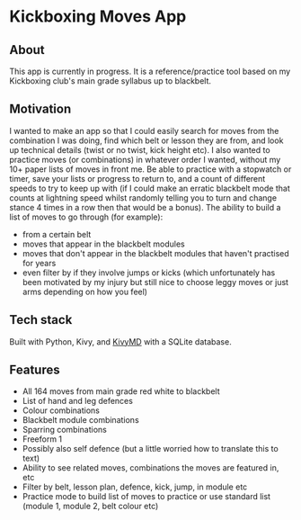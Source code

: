 # Kickboxing Moves App
## About
This app is currently in progress. It is a reference/practice tool based on my Kickboxing club's main grade syllabus up
to blackbelt.

## Motivation
I wanted to make an app so that I could easily search for moves from the combination I was doing, find which belt or 
lesson they are from, and look up technical details (twist or no twist, kick height etc). I also wanted to practice 
moves (or combinations) in whatever order I wanted, without my 10+ paper lists of moves in front me. Be able to practice
with a stopwatch or timer, save your lists or progress to return to, and a count of different speeds to try to keep up 
with (if I could make an erratic blackbelt mode that counts at lightning speed whilst randomly telling you to turn and 
change stance 4 times in a row then that would be a bonus). The ability to build a list of moves to go through 
(for example):
- from a certain belt
- moves that appear in the blackbelt modules
- moves that don't appear in the blackbelt modules that haven't practised for years
- even filter by if they involve jumps or kicks (which unfortunately has been motivated by my injury but still nice to 
choose leggy moves or just arms depending on how you feel)

## Tech stack
Built with Python, Kivy, and [KivyMD](https://github.com/kivymd/KivyMD) with a SQLite database.

## Features
- All 164 moves from main grade red white to blackbelt
- List of hand and leg defences
- Colour combinations
- Blackbelt module combinations
- Sparring combinations
- Freeform 1
- Possibly also self defence (but a little worried how to translate this to text)
- Ability to see related moves, combinations the moves are featured in, etc
- Filter by belt, lesson plan, defence, kick, jump, in module etc
- Practice mode to build list of moves to practice or use standard list (module 1, module 2, belt colour etc)